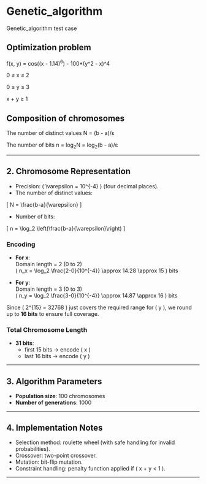 # Genetic_algorithm
Genetic_algorithm test case

## Optimization problem 
f(x, y) = cos((x - 1.14)<sup>6</sup>) - 100*(y^2 - x)^4

0 &le; x &le; 2

0 &le; y &le; 3

x + y &ge; 1

## Composition of chromosomes

The number of distinct values N = (b - a)/ε

The number of bits n = log<sub>2</sub>N = log<sub>2</sub>(b - a)/ε




---

## 2. Chromosome Representation

- Precision: \( \varepsilon = 10^{-4} \) (four decimal places).
- The number of distinct values:

\[
N = \frac{b-a}{\varepsilon}
\]

- Number of bits:

\[
n = \log_2 \left(\frac{b-a}{\varepsilon}\right)
\]

### Encoding
- **For x**:  
  Domain length = 2 (0 to 2)  
  \( n_x = \log_2 \frac{2-0}{10^{-4}} \approx 14.28 \approx 15 \) bits  

- **For y**:  
  Domain length = 3 (0 to 3)  
  \( n_y = \log_2 \frac{3-0}{10^{-4}} \approx 14.87 \approx 16 \) bits  

Since \( 2^{15} = 32768 \) just covers the required range for \( y \), we round up to **16 bits** to ensure full coverage.

### Total Chromosome Length
- **31 bits**:  
  - first 15 bits → encode \( x \)  
  - last 16 bits → encode \( y \)

---

## 3. Algorithm Parameters

- **Population size**: 100 chromosomes  
- **Number of generations**: 1000  

---

## 4. Implementation Notes

- Selection method: roulette wheel (with safe handling for invalid probabilities).  
- Crossover: two-point crossover.  
- Mutation: bit-flip mutation.  
- Constraint handling: penalty function applied if \( x + y < 1 \).  

---

